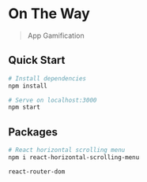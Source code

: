 # On The Way

> App Gamification

## Quick Start

```bash
# Install dependencies
npm install

# Serve on localhost:3000
npm start
```

## Packages

```bash
# React horizontal scrolling menu
npm i react-horizontal-scrolling-menu

react-router-dom

